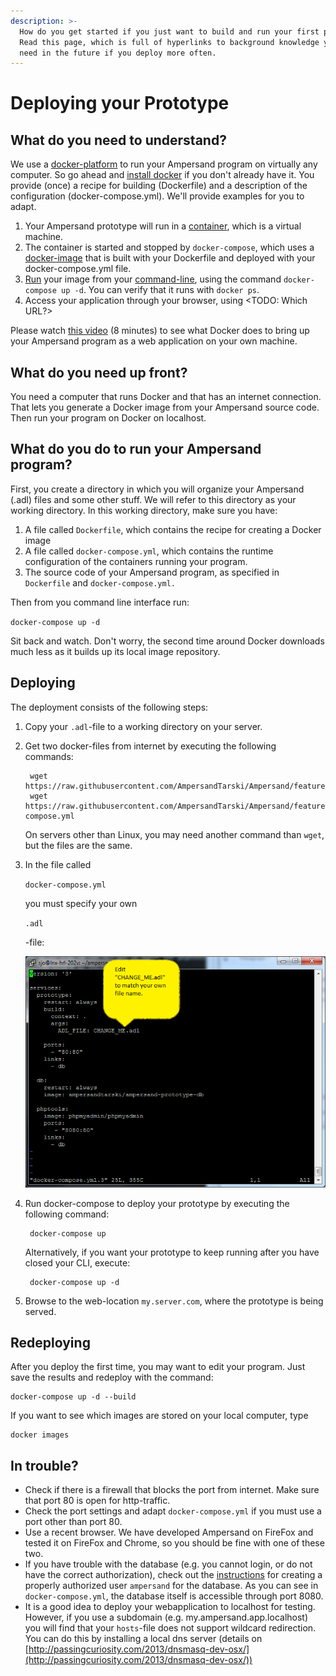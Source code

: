 ```yaml
---
description: >-
  How do you get started if you just want to build and run your first prototype?
  Read this page, which is full of hyperlinks to background knowledge you will
  need in the future if you deploy more often.
---
```


# Deploying your Prototype

## What do you need to understand?

We use a [docker-platform](https://en.wikipedia.org/wiki/Docker\_\(software\)) to run your Ampersand program on virtually any computer. So go ahead and [install docker](https://docs.docker.com/install/) if you don't already have it. You provide (once) a recipe for building (Dockerfile) and a description of the configuration (docker-compose.yml). We'll provide examples for you to adapt.

1. Your Ampersand prototype will run in a [container](https://www.docker.com/resources/what-container), which is a virtual machine.
2.  The container is started and stopped by `docker-compose`, which uses a[ docker-image](https://docs.docker.com/get-started/#images-and-containers) that is built with your Dockerfile and deployed with your docker-compose.yml file.
3. [Run](https://docs.docker.com/engine/reference/run/) your image from your [command-line](https://en.wikipedia.org/wiki/Command-line\_interface), using the command `docker-compose up -d`. You can verify that it runs with `docker ps`.
4. Access your application through your browser, using \<TODO: Which URL?>

Please watch [this video](https://youtu.be/XqHTJfTVnoQ) (8 minutes) to see what Docker does to bring up your Ampersand program as a web application on your own machine.

## What do you need up front?

You need a computer that runs Docker and that has an internet connection. That lets you generate a Docker image from your Ampersand source code. Then run your program on Docker on localhost.

## What do you do to run your Ampersand program?

First, you create a directory in which you will organize your Ampersand (.adl) files and some other stuff. We will refer to this directory as your working directory. In this working directory, make sure you have:

1. A file called `Dockerfile`, which contains the recipe for creating a Docker image
2. A file called `docker-compose.yml`, which contains the runtime configuration of the containers running your program.
3. The source code of your Ampersand program, as specified in `Dockerfile` and `docker-compose.yml.`

Then from you command line interface run:

`docker-compose up -d`

Sit back and watch. Don't worry, the second time around Docker downloads much less as it builds up its local image repository.

## Deploying

The deployment consists of the following steps:

1. Copy your `.adl`-file to a working directory on your server. 
2.  Get two docker-files from internet by executing the following commands:

    ```
     wget https://raw.githubusercontent.com/AmpersandTarski/Ampersand/feature/dockerize/docker/sample/Dockerfile
     wget https://raw.githubusercontent.com/AmpersandTarski/Ampersand/feature/dockerize/docker/sample/docker-compose.yml
    ```

    On servers other than Linux, you may need another command than `wget`, but the files are the same.
3.  In the file called

    `docker-compose.yml`

    you must specify your own

    `.adl`

    \-file:

    ![](../assets/screenshot-docker-compose.png)
4.  Run docker-compose to deploy your prototype by executing the following command:

    ```
     docker-compose up
    ```

    Alternatively, if you want your prototype to keep running after you have closed your CLI, execute:

    ```
     docker-compose up -d
    ```
5. Browse to the web-location `my.server.com`, where the prototype is being served.

## Redeploying

After you deploy the first time, you may want to edit your program. Just save the results and redeploy with the command:

```
docker-compose up -d --build
```

If you want to see which images are stored on your local computer, type

```
docker images
```

## In trouble?

* Check if there is a firewall that blocks the port from internet. Make sure that port 80 is open for http-traffic.
* Check the port settings and adapt `docker-compose.yml` if you must use a port other than port 80.
* Use a recent browser. We have developed Ampersand on FireFox and tested it on FireFox and Chrome, so you should be fine with one of these two.
* If you have trouble with the database (e.g. you cannot login, or do not have the correct authorization), check out the [instructions](installing-the-tools-manually.md) for creating a properly authorized user `ampersand` for the database. As you can see in `docker-compose.yml`, the database itself is accessible through port 8080.
* It is a good idea to deploy your webapplication to localhost for testing. However, if you use a subdomain (e.g. my.ampersand.app.localhost) you will find that your `hosts`-file does not support wildcard redirection. You can do this by installing a local dns server (details on [http://passingcuriosity.com/2013/dnsmasq-dev-osx/](http://passingcuriosity.com/2013/dnsmasq-dev-osx/))
